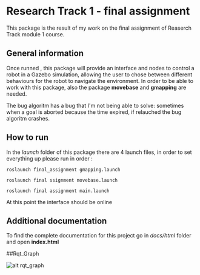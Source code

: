 # Research Track 1 - final assignment

This package is the result of my work on the final assignment of Reaserch Track module 1 course.

## General information

Once runned , this package will provide an interface and nodes to control a robot in a Gazebo simulation, allowing the user to chose between different behaviours for the robot to navigate the environment. In order to be able to work with this package, also the package **movebase** and **gmapping** are needed.

The bug algoritm has a bug that I'm not being able to solve: sometimes when a goal is aborted because the time expired, if relauched the bug algoritm crashes.

## How to run 

In the *launch* folder of this package there are 4 launch files, in order to set everything up please run in order :

```
roslaunch final_assignment gmapping.launch
```
```
roslaunch final ssignment movebase.launch
```
```
roslaunch final assignment main.launch
```

At this point the interface should be online

## Additional documentation

To find the complete documentation for this project go in *docs/html* folder and open **index.html**

##Rqt_Graph

![alt rqt_graph](https://github.com/BullshidoArtist/RT1_Assignment2/blob/master/rosgraph.png)
